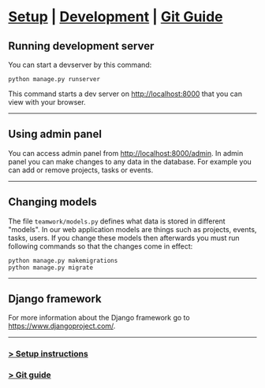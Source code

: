 # [Setup](README.md) | [Development](README_DEV.md) | [Git Guide](README_GIT.md)

## Running development server
You can start a devserver by this command:

    python manage.py runserver

This command starts a dev server on <http://localhost:8000> that you can view with your browser.

---

## Using admin panel
You can access admin panel from <http://localhost:8000/admin>. In admin panel you can make
changes to any data in the database. For example you can add or remove projects, tasks or events.

---

## Changing models
The file `teamwork/models.py` defines what data is stored in different "models". In our
web application models are things such as projects, events, tasks, users. If you change these
models then afterwards you must run following commands so that the changes come in effect:

    python manage.py makemigrations
    python manage.py migrate

---

## Django framework
For more information about the Django framework go to <https://www.djangoproject.com/>.

---

### [> Setup instructions](README.md)
### [> Git guide](README_GIT.md)
